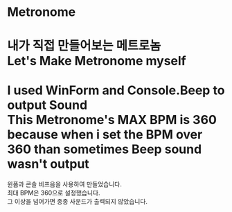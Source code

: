 # Metronome
내가 직접 만들어보는 메트로놈<br>
Let's Make Metronome myself<br><br>
I used WinForm and Console.Beep to output Sound<br>
This Metronome's MAX BPM is 360<br>
because when i set the BPM over 360 than sometimes Beep sound wasn't output<br>
================================================================================
윈폼과 콘솔 비프음을 사용하여 만들었습니다.<br>
최대 BPM은 360으로 설정했습니다.<br>
그 이상을 넘어가면 종종 사운드가 출력되지 않았습니다.<br>
